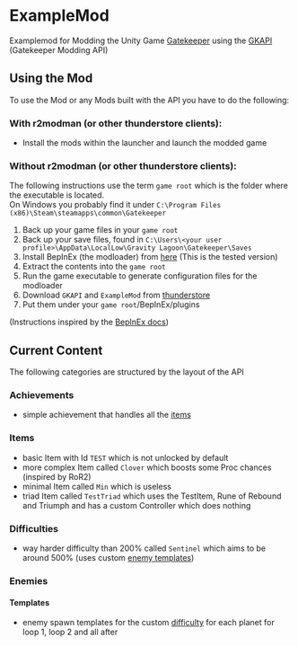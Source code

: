 # ExampleMod
Examplemod for Modding the Unity Game [Gatekeeper](https://store.steampowered.com/app/2106670/Gatekeeper/)
using the [GKAPI](https://github.com/Robocraft999/GKAPI) (Gatekeeper Modding API)

## Using the Mod
To use the Mod or any Mods built with the API you have to do the following:

### **With** r2modman (or other thunderstore clients):
- Install the mods within the launcher and launch the modded game

### **Without** r2modman (or other thunderstore clients):
The following instructions use the term ``game root`` which is the folder where the executable is located.<br>
On Windows you probably find it under `C:\Program Files (x86)\Steam\steamapps\common\Gatekeeper`

1. Back up your game files in your ``game root``
2. Back up your save files, found in `C:\Users\<your user profile>\AppData\LocalLow\Gravity Lagoon\Gatekeeper\Saves`
3. Install BepInEx (the modloader) from [here](https://builds.bepinex.dev/projects/bepinex_be/725/BepInEx-Unity.IL2CPP-win-x64-6.0.0-be.725%2Be1974e2.zip) 
(This is the tested version)
4. Extract the contents into the ``game root``
5. Run the game executable to generate configuration files for the modloader
6. Download ``GKAPI`` and ``ExampleMod`` from [thunderstore](https://thunderstore.io/c/gatekeeper/)
7. Put them under your ``game root``/BepInEx/plugins

(Instructions inspired by the [BepInEx docs](https://docs.bepinex.dev/master/articles/user_guide/installation/unity_il2cpp.html?tabs=tabid-win))

## Current Content
The following categories are structured by the layout of the API

### Achievements

- simple achievement that handles all the [items](#Items)

### Items

- basic Item with Id ``TEST`` which is not unlocked by default
- more complex Item called ``Clover`` which boosts some Proc chances (inspired by RoR2)
- minimal Item called ``Min`` which is useless
- triad Item called ``TestTriad`` which uses the TestItem, Rune of Rebound and Triumph 
and has a custom Controller which does nothing

### Difficulties

- way harder difficulty than 200% called ``Sentinel`` 
which aims to be around 500% (uses custom [enemy templates](#templates))

### Enemies

#### Templates

- enemy spawn templates for the custom [difficulty](#difficulties) for each planet for loop 1, loop 2 and all after

